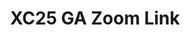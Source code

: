 ---
title: XC25 GA Zoom Link
redirect_to: https://ateneo-edu.zoom.us/j/83652831520?pwd=dDWTQhAB55vib9ifjRG1dMtnXM1s2y.1
redirect_from: 
  - /XC25GAZoom
  - /xc25gazoom
---